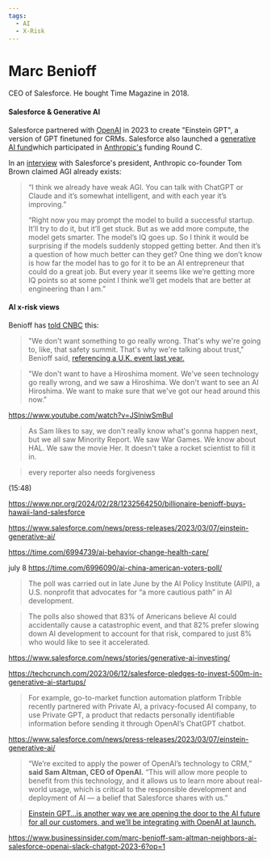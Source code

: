 ```yaml
---
tags:
  - AI
  - X-Risk
---
```

# Marc Benioff

CEO of Salesforce. He bought Time Magazine in 2018.

#### Salesforce & Generative AI

Salesforce partnered with [OpenAI](../Cartography/Technomundistan-Technophilistan/OpenAI.md) in 2023 to create "Einstein GPT", a version of GPT finetuned for CRMs. Salesforce also launched a [generative AI fund](https://www.salesforce.com/news/stories/generative-ai-investing/)which participated in [Anthropic's](../Cartography/Avant-Gardea%20Arriere-Gardea/Anthropic.md) funding Round C.

In an [interview](https://salesforceventures.com/perspectives/in-conversation-with-anthropic-co-founder-tom-brown/) with Salesforce's president, Anthropic co-founder Tom Brown claimed AGI already exists:
>“I think we already have weak AGI. You can talk with ChatGPT or Claude and it’s somewhat intelligent, and with each year it’s improving.”
>
>“Right now you may prompt the model to build a successful startup. It’ll try to do it, but it’ll get stuck. But as we add more compute, the model gets smarter. The model’s IQ goes up. So I think it would be surprising if the models suddenly stopped getting better. And then it’s a question of how much better can they get? One thing we don’t know is how far the model has to go for it to be an AI entrepreneur that could do a great job. But every year it seems like we’re getting more IQ points so at some point I think we’ll get models that are better at engineering than I am.”

#### AI x-risk views

Benioff has [told CNBC](https://www.cnbc.com/2024/01/18/we-dont-want-to-see-an-ai-hiroshima-salesforce-ceo-warns.html) this:
>"We don't want something to go really wrong. That's why we're going to, like, that safety summit. That's why we're talking about trust," Benioff said, [referencing a U.K. event last year.](https://www.cnbc.com/2023/10/31/what-you-need-to-know-about-uk-ai-summit-attendees-agenda-and-more.html)

>"We don't want to have a Hiroshima moment. We've seen technology go really wrong, and we saw a Hiroshima. We don't want to see an AI Hiroshima. We want to make sure that we've got our head around this now."

https://www.youtube.com/watch?v=JSlniwSmBuI

> As Sam likes to say, we don't really know what's gonna happen next, but we all saw Minority Report. We saw War Games. We know about HAL. We saw the movie Her. It doesn't take a rocket scientist to fill it in.

>every reporter also needs forgiveness
>
(15:48)

https://www.npr.org/2024/02/28/1232564250/billionaire-benioff-buys-hawaii-land-salesforce


https://www.salesforce.com/news/press-releases/2023/03/07/einstein-generative-ai/

https://time.com/6994739/ai-behavior-change-health-care/


july 8
https://time.com/6996090/ai-china-american-voters-poll/

>The poll was carried out in late June by the AI Policy Institute (AIPI), a U.S. nonprofit that advocates for “a more cautious path” in AI development.

>The polls also showed that 83% of Americans believe AI could accidentally cause a catastrophic event, and that 82% prefer slowing down AI development to account for that risk, compared to just 8% who would like to see it accelerated.

https://www.salesforce.com/news/stories/generative-ai-investing/

https://techcrunch.com/2023/06/12/salesforce-pledges-to-invest-500m-in-generative-ai-startups/

>For example, go-to-market function automation platform Tribble recently partnered with Private AI, a privacy-focused AI company, to use Private GPT, a product that redacts personally identifiable information before sending it through OpenAI’s ChatGPT chatbot.


https://www.salesforce.com/news/press-releases/2023/03/07/einstein-generative-ai/

>“We’re excited to apply the power of OpenAI’s technology to CRM,” **said Sam Altman, CEO of OpenAI.** “This will allow more people to benefit from this technology, and it allows us to learn more about real-world usage, which is critical to the responsible development and deployment of AI — a belief that Salesforce shares with us.”

>[Einstein GPT…is another way we are opening the door to the AI future for all our customers, and we’ll be integrating with OpenAI at launch.](https://twitter.com/intent/tweet?text=Einstein%20GPT%E2%80%A6is%20another%20way%20we%20are%20opening%20the%20door%20to%20the%20AI%20future%20for%20all%20our%20customers,%20and%20we%E2%80%99ll%20be%20integrating%20with%20OpenAI%20at%20launch.&url=https://www.salesforce.com/news/press-releases/2023/03/07/einstein-generative-ai/&via=SalesforceNews)


https://www.businessinsider.com/marc-benioff-sam-altman-neighbors-ai-salesforce-openai-slack-chatgpt-2023-6?op=1